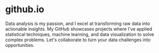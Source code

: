 # github.io
Data analysis is my passion, and I excel at transforming raw data into actionable insights. My GitHub showcases projects where I've applied statistical techniques, machine learning, and data visualization to solve complex problems. Let's collaborate to turn your data challenges into opportunities.
